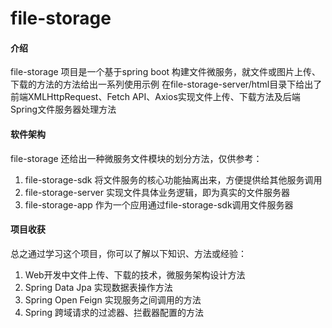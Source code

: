 # file-storage

#### 介绍
file-storage 项目是一个基于spring boot 构建文件微服务，就文件或图片上传、下载的方法的方法给出一系列使用示例
在file-storage-server/html目录下给出了前端XMLHttpRequest、Fetch API、Axios实现文件上传、下载方法及后端Spring文件服务器处理方法

#### 软件架构
file-storage 还给出一种微服务文件模块的划分方法，仅供参考：
1. file-storage-sdk 将文件服务的核心功能抽离出来，方便提供给其他服务调用
2. file-storage-server 实现文件具体业务逻辑，即为真实的文件服务器
3. file-storage-app 作为一个应用通过file-storage-sdk调用文件服务器

#### 项目收获
总之通过学习这个项目，你可以了解以下知识、方法或经验：
1. Web开发中文件上传、下载的技术，微服务架构设计方法
2. Spring Data Jpa 实现数据表操作方法
3. Spring Open Feign 实现服务之间调用的方法
4. Spring 跨域请求的过滤器、拦截器配置的方法


